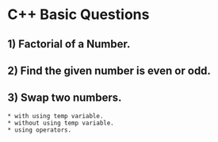 # C++ Basic Questions
## 1) Factorial of a Number.
## 2) Find the given number is even or odd.
## 3) Swap two numbers.
    * with using temp variable.
    * without using temp variable.
    * using operators.
